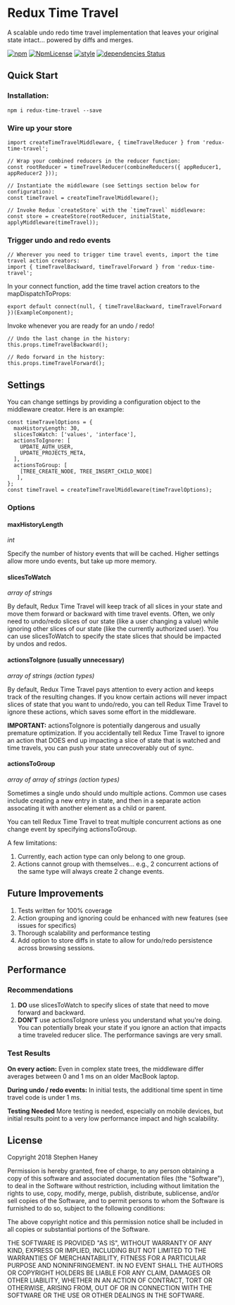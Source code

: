 # Redux Time Travel
A scalable undo redo time travel implementation that leaves your original state intact... powered by diffs and merges.

[![npm](https://img.shields.io/npm/v/redux-time-travel.svg)](https://www.npmjs.com/package/redux-time-travel)
[![NpmLicense](https://img.shields.io/npm/l/redux-time-travel.svg)](https://www.npmjs.com/package/redux-time-travel)
[![style](https://img.shields.io/badge/code_style-airbnb-green.svg)](https://www.npmjs.com/package/redux-time-travel)
[![dependencies Status](https://david-dm.org/stephenhaney/redux-time-travel/status.svg)](https://david-dm.org/stephenhaney/redux-time-travel)

## Quick Start

### Installation:
`npm i redux-time-travel --save`

### Wire up your store
```
import createTimeTravelMiddleware, { timeTravelReducer } from 'redux-time-travel';

// Wrap your combined reducers in the reducer function:
const rootReducer = timeTravelReducer(combineReducers({ appReducer1, appReducer2 }));

// Instantiate the middleware (see Settings section below for configuration):
const timeTravel = createTimeTravelMiddleware();

// Invoke Redux `createStore` with the `timeTravel` middleware:
const store = createStore(rootReducer, initialState, applyMiddleware(timeTravel));
```

### Trigger undo and redo events
```
// Wherever you need to trigger time travel events, import the time travel action creators:
import { timeTravelBackward, timeTravelForward } from 'redux-time-travel';
```

In your connect function, add the time travel action creators to the mapDispatchToProps:
```
export default connect(null, { timeTravelBackward, timeTravelForward })(ExampleComponent);
```

Invoke whenever you are ready for an undo / redo!
```
// Undo the last change in the history:
this.props.timeTravelBackward();

// Redo forward in the history:
this.props.timeTravelForward();
```


## Settings
You can change settings by providing a configuration object to the middleware creator. Here is an example:
```
const timeTravelOptions = {
  maxHistoryLength: 30,
  slicesToWatch: ['values', 'interface'],
  actionsToIgnore: [
    UPDATE_AUTH_USER,
    UPDATE_PROJECTS_META,
  ],
  actionsToGroup: [
    [TREE_CREATE_NODE, TREE_INSERT_CHILD_NODE]
   ],
};
const timeTravel = createTimeTravelMiddleware(timeTravelOptions);
```

### Options

#### maxHistoryLength
_int_

Specify the number of history events that will be cached. Higher settings allow more undo events, but take up more memory.

#### slicesToWatch
_array of strings_

By default, Redux Time Travel will keep track of all slices in your state and move them forward or backward with time travel events. Often, we only need to undo/redo slices of our state (like a user changing a value) while ignoring other slices of our state (like the currently authorized user). You can use slicesToWatch to specify the state slices that should be impacted by undos and redos.

#### actionsToIgnore (usually unnecessary)
_array of strings (action types)_

By default, Redux Time Travel pays attention to every action and keeps track of the resulting changes. If you know certain actions will never impact slices of state that you want to undo/redo, you can tell Redux Time Travel to ignore these actions, which saves some effort in the middleware.

__IMPORTANT:__ actionsToIgnore is potentially dangerous and usually premature optimization. If you accidentally tell Redux Time Travel to ignore an action that DOES end up impacting a slice of state that is watched and time travels, you can push your state unrecoverably out of sync.

#### actionsToGroup
_array of array of strings (action types)_

Sometimes a single undo should undo multiple actions. Common use cases include creating a new entry in state, and then in a separate action assocating it with another element as a child or parent.

You can tell Redux Time Travel to treat multiple concurrent actions as one change event by specifying actionsToGroup.

A few limitations:
1. Currently, each action type can only belong to one group.
2. Actions cannot group with themselves... e.g., 2 concurrent actions of the same type will always create 2 change events.

## Future Improvements
1. Tests written for 100% coverage
2. Action grouping and ignoring could be enhanced with new features (see issues for specifics)
3. Thorough scalability and performance testing
4. Add option to store diffs in state to allow for undo/redo persistence across browsing sessions.


## Performance

### Recommendations
1. __DO__ use slicesToWatch to specify slices of state that need to move forward and backward.
2. __DON'T__ use actionsToIgnore unless you understand what you're doing. You can potentially break your state if you ignore an action that impacts a time traveled reducer slice. The performance savings are very small.

### Test Results
__On every action:__ Even in complex state trees, the middleware differ averages between 0 and 1 ms on an older MacBook laptop.

__During undo / redo events:__ In initial tests, the additional time spent in time travel code is under 1 ms.

__Testing Needed__ More testing is needed, especially on mobile devices, but initial results point to a very low performance impact and high scalability.

## License
Copyright 2018 Stephen Haney

Permission is hereby granted, free of charge, to any person obtaining a copy of this software and associated documentation files (the "Software"), to deal in the Software without restriction, including without limitation the rights to use, copy, modify, merge, publish, distribute, sublicense, and/or sell copies of the Software, and to permit persons to whom the Software is furnished to do so, subject to the following conditions:

The above copyright notice and this permission notice shall be included in all copies or substantial portions of the Software.

THE SOFTWARE IS PROVIDED "AS IS", WITHOUT WARRANTY OF ANY KIND, EXPRESS OR IMPLIED, INCLUDING BUT NOT LIMITED TO THE WARRANTIES OF MERCHANTABILITY, FITNESS FOR A PARTICULAR PURPOSE AND NONINFRINGEMENT. IN NO EVENT SHALL THE AUTHORS OR COPYRIGHT HOLDERS BE LIABLE FOR ANY CLAIM, DAMAGES OR OTHER LIABILITY, WHETHER IN AN ACTION OF CONTRACT, TORT OR OTHERWISE, ARISING FROM, OUT OF OR IN CONNECTION WITH THE SOFTWARE OR THE USE OR OTHER DEALINGS IN THE SOFTWARE.
